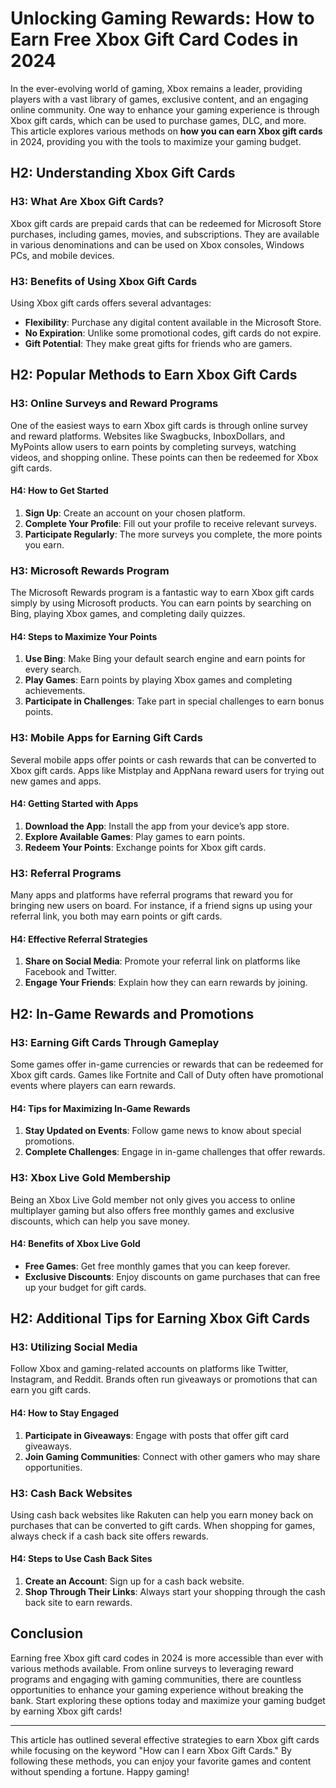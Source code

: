 # Unlocking Gaming Rewards: How to Earn Free Xbox Gift Card Codes in 2024

In the ever-evolving world of gaming, Xbox remains a leader, providing players with a vast library of games, exclusive content, and an engaging online community. One way to enhance your gaming experience is through Xbox gift cards, which can be used to purchase games, DLC, and more. This article explores various methods on **how you can earn Xbox gift cards** in 2024, providing you with the tools to maximize your gaming budget.

## H2: Understanding Xbox Gift Cards

### H3: What Are Xbox Gift Cards?

Xbox gift cards are prepaid cards that can be redeemed for Microsoft Store purchases, including games, movies, and subscriptions. They are available in various denominations and can be used on Xbox consoles, Windows PCs, and mobile devices.

### H3: Benefits of Using Xbox Gift Cards

Using Xbox gift cards offers several advantages:
- **Flexibility**: Purchase any digital content available in the Microsoft Store.
- **No Expiration**: Unlike some promotional codes, gift cards do not expire.
- **Gift Potential**: They make great gifts for friends who are gamers.

## H2: Popular Methods to Earn Xbox Gift Cards

### H3: Online Surveys and Reward Programs

One of the easiest ways to earn Xbox gift cards is through online survey and reward platforms. Websites like Swagbucks, InboxDollars, and MyPoints allow users to earn points by completing surveys, watching videos, and shopping online. These points can then be redeemed for Xbox gift cards.

#### H4: How to Get Started
1. **Sign Up**: Create an account on your chosen platform.
2. **Complete Your Profile**: Fill out your profile to receive relevant surveys.
3. **Participate Regularly**: The more surveys you complete, the more points you earn.

### H3: Microsoft Rewards Program

The Microsoft Rewards program is a fantastic way to earn Xbox gift cards simply by using Microsoft products. You can earn points by searching on Bing, playing Xbox games, and completing daily quizzes.

#### H4: Steps to Maximize Your Points
1. **Use Bing**: Make Bing your default search engine and earn points for every search.
2. **Play Games**: Earn points by playing Xbox games and completing achievements.
3. **Participate in Challenges**: Take part in special challenges to earn bonus points.

### H3: Mobile Apps for Earning Gift Cards

Several mobile apps offer points or cash rewards that can be converted to Xbox gift cards. Apps like Mistplay and AppNana reward users for trying out new games and apps.

#### H4: Getting Started with Apps
1. **Download the App**: Install the app from your device’s app store.
2. **Explore Available Games**: Play games to earn points.
3. **Redeem Your Points**: Exchange points for Xbox gift cards.

### H3: Referral Programs

Many apps and platforms have referral programs that reward you for bringing new users on board. For instance, if a friend signs up using your referral link, you both may earn points or gift cards.

#### H4: Effective Referral Strategies
1. **Share on Social Media**: Promote your referral link on platforms like Facebook and Twitter.
2. **Engage Your Friends**: Explain how they can earn rewards by joining.

## H2: In-Game Rewards and Promotions

### H3: Earning Gift Cards Through Gameplay

Some games offer in-game currencies or rewards that can be redeemed for Xbox gift cards. Games like Fortnite and Call of Duty often have promotional events where players can earn rewards.

#### H4: Tips for Maximizing In-Game Rewards
1. **Stay Updated on Events**: Follow game news to know about special promotions.
2. **Complete Challenges**: Engage in in-game challenges that offer rewards.

### H3: Xbox Live Gold Membership

Being an Xbox Live Gold member not only gives you access to online multiplayer gaming but also offers free monthly games and exclusive discounts, which can help you save money.

#### H4: Benefits of Xbox Live Gold
- **Free Games**: Get free monthly games that you can keep forever.
- **Exclusive Discounts**: Enjoy discounts on game purchases that can free up your budget for gift cards.

## H2: Additional Tips for Earning Xbox Gift Cards

### H3: Utilizing Social Media

Follow Xbox and gaming-related accounts on platforms like Twitter, Instagram, and Reddit. Brands often run giveaways or promotions that can earn you gift cards.

#### H4: How to Stay Engaged
1. **Participate in Giveaways**: Engage with posts that offer gift card giveaways.
2. **Join Gaming Communities**: Connect with other gamers who may share opportunities.

### H3: Cash Back Websites

Using cash back websites like Rakuten can help you earn money back on purchases that can be converted to gift cards. When shopping for games, always check if a cash back site offers rewards.

#### H4: Steps to Use Cash Back Sites
1. **Create an Account**: Sign up for a cash back website.
2. **Shop Through Their Links**: Always start your shopping through the cash back site to earn rewards.

## Conclusion

Earning free Xbox gift card codes in 2024 is more accessible than ever with various methods available. From online surveys to leveraging reward programs and engaging with gaming communities, there are countless opportunities to enhance your gaming experience without breaking the bank. Start exploring these options today and maximize your gaming budget by earning Xbox gift cards!

---

This article has outlined several effective strategies to earn Xbox gift cards while focusing on the keyword "How can I earn Xbox Gift Cards." By following these methods, you can enjoy your favorite games and content without spending a fortune. Happy gaming!
